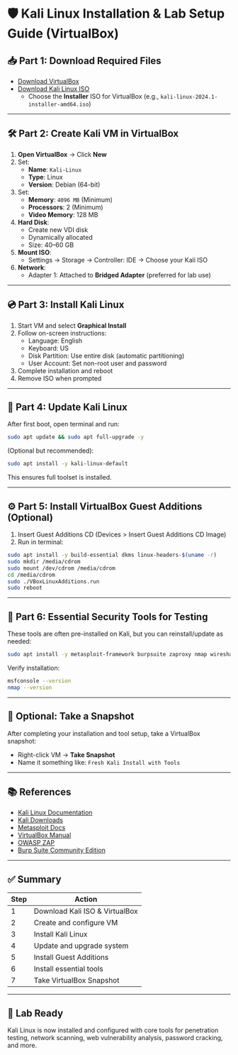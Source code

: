 # 🛡️ Kali Linux Installation & Lab Setup Guide (VirtualBox)

## 📥 Part 1: Download Required Files

- [Download VirtualBox](https://www.virtualbox.org/wiki/Downloads)
- [Download Kali Linux ISO](https://www.kali.org/get-kali/#kali-platforms)
  - Choose the **Installer** ISO for VirtualBox (e.g., `kali-linux-2024.1-installer-amd64.iso`)

---

## 🛠️ Part 2: Create Kali VM in VirtualBox

1. **Open VirtualBox** → Click **New**
2. Set:
   - **Name**: `Kali-Linux`
   - **Type**: Linux
   - **Version**: Debian (64-bit)
3. Set:
   - **Memory**: `4096 MB` (Minimum)
   - **Processors**: 2 (Minimum)
   - **Video Memory**: 128 MB
4. **Hard Disk**:
   - Create new VDI disk
   - Dynamically allocated
   - Size: 40–60 GB
5. **Mount ISO**:
   - Settings → Storage → Controller: IDE → Choose your Kali ISO
6. **Network**:
   - Adapter 1: Attached to **Bridged Adapter** (preferred for lab use)

---

## 💿 Part 3: Install Kali Linux

1. Start VM and select **Graphical Install**
2. Follow on-screen instructions:
   - Language: English
   - Keyboard: US
   - Disk Partition: Use entire disk (automatic partitioning)
   - User Account: Set non-root user and password
3. Complete installation and reboot
4. Remove ISO when prompted

---

## 🔄 Part 4: Update Kali Linux

After first boot, open terminal and run:

```bash
sudo apt update && sudo apt full-upgrade -y
```

(Optional but recommended):

```bash
sudo apt install -y kali-linux-default
```

This ensures full toolset is installed.

---

## ⚙️ Part 5: Install VirtualBox Guest Additions (Optional)

1. Insert Guest Additions CD (Devices > Insert Guest Additions CD Image)
2. Run in terminal:

```bash
sudo apt install -y build-essential dkms linux-headers-$(uname -r)
sudo mkdir /media/cdrom
sudo mount /dev/cdrom /media/cdrom
cd /media/cdrom
sudo ./VBoxLinuxAdditions.run
sudo reboot
```

---

## 🧰 Part 6: Essential Security Tools for Testing

These tools are often pre-installed on Kali, but you can reinstall/update as needed:

```bash
sudo apt install -y metasploit-framework burpsuite zaproxy nmap wireshark hydra sqlmap john nikto net-tools gobuster seclists hashcat bettercap dnsenum smbclient enum4linux remmina screenfetch
```

Verify installation:

```bash
msfconsole --version
nmap --version
```

---

## 🧪 Optional: Take a Snapshot

After completing your installation and tool setup, take a VirtualBox snapshot:

- Right-click VM → **Take Snapshot**
- Name it something like: `Fresh Kali Install with Tools`

---

## 📚 References

- [Kali Linux Documentation](https://www.kali.org/docs/)
- [Kali Downloads](https://www.kali.org/get-kali/)
- [Metasploit Docs](https://docs.metasploit.com/)
- [VirtualBox Manual](https://www.virtualbox.org/manual/UserManual.html)
- [OWASP ZAP](https://www.zaproxy.org/)
- [Burp Suite Community Edition](https://portswigger.net/burp/communitydownload)

---

## ✅ Summary

| Step | Action                          |
|------|---------------------------------|
| 1    | Download Kali ISO & VirtualBox  |
| 2    | Create and configure VM         |
| 3    | Install Kali Linux              |
| 4    | Update and upgrade system       |
| 5    | Install Guest Additions         |
| 6    | Install essential tools         |
| 7    | Take VirtualBox Snapshot        |

---

## 🚀 Lab Ready

Kali Linux is now installed and configured with core tools for penetration testing, network scanning, web vulnerability analysis, password cracking, and more.

